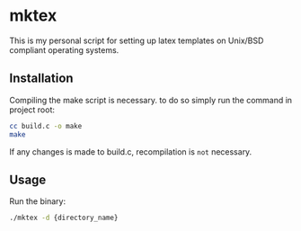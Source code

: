 # mktex

This is my personal script for setting up latex templates on Unix/BSD compliant
operating systems. 

## Installation

Compiling the make script is necessary. to do so simply run the command in
project root:

```bash
cc build.c -o make
make
```

If any changes is made to build.c, recompilation is `not` necessary.

## Usage

Run the binary:
```bash
./mktex -d {directory_name}
```

